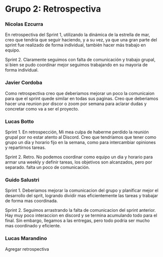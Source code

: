 #  Grupo 2: Retrospectiva

### Nicolas Ezcurra

En retrospectiva del Sprint 1, utilizando la dinámica de la estrella de mar, creo que tendría que seguir haciendo, y a su vez, ya que una gran parte del sprint fue realizado de forma individual, también hacer más trabajo en equipo.

Sprint 2. Claramente seguimos con falta de comunicación y trabajo grupal, si bien se pudo coordinar mejor seguimos trabajando en su mayoria de forma individual.

### Javier Cordoba

Como retrospectiva creo que deberiamos mejorar un poco la comunicaion para que el sprint quede similar en todas sus paginas. Creo que deberiamos hacer una reunion por discor o zoom por semana para aclarar dudas y concretar como va a ser el proyecto.

### Lucas Botto

Sprint 1. En retrospección, Mi mea culpa de haberme perdido la reunión grupal por no estar atento al Discord. Creo que tendríamos que tener como grupo un día y horario fijo en la semana, como para intercambiar opiniones y repartirnos tareas. 

Sprint 2. Retro. No podemos coordinar como equipo un dia y horario para armar una weekly y definir tareas, los objetivos son alcanzados, pero por separado. falta un poco de comunicación.

### Guido Salustri

Sprint 1. Deberiamos mejorar la comunicacion del grupo y planificar mejor el desarrollo del sprit, logrando dividir mas eficientemente las tareas y trabajar de forma mas coordinada.

Sprint 2. Seguimos arrastrando la falta de comunicacion del sprint anterior. Hay muy poco interaccion en discord y se termina acumulando todo para el final. Sin embargo, llegamos a las entregas, pero todo podria ser mucho mas coordinado y eficiente.

### Lucas Marandino

Agregar retrospectiva


